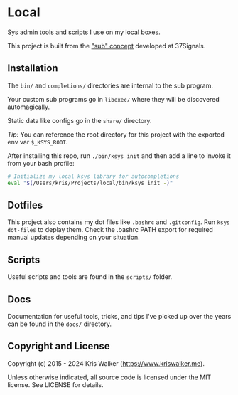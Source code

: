 Local
=====
Sys admin tools and scripts I use on my local boxes.

This project is built from the ["sub" concept](https://github.com/qrush/sub) developed at 37Signals.

## Installation
The `bin/` and `completions/` directories are internal to the sub program.

Your custom sub programs go in `libexec/` where they will be discovered automagically.

Static data like configs go in the `share/` directory.

*Tip:* You can reference the root directory for this project with the exported env var `$_KSYS_ROOT`.

After installing this repo, run `./bin/ksys init` and then add a line to invoke it from your bash profile:

```bash
# Initialize my local ksys library for autocompletions
eval "$(/Users/kris/Projects/local/bin/ksys init -)"
```

## Dotfiles
This project also contains my dot files like `.bashrc` and `.gitconfig`. Run `ksys dot-files` to deplay them. Check the .bashrc PATH export for required manual updates depending on your situation.

## Scripts
Useful scripts and tools are found in the `scripts/` folder.

## Docs
Documentation for useful tools, tricks, and tips I've picked up over the years can be found in the `docs/` directory.

Copyright and License
---------------------
Copyright (c) 2015 - 2024 Kris Walker (https://www.kriswalker.me).

Unless otherwise indicated, all source code is licensed under the MIT license. See LICENSE for details.
